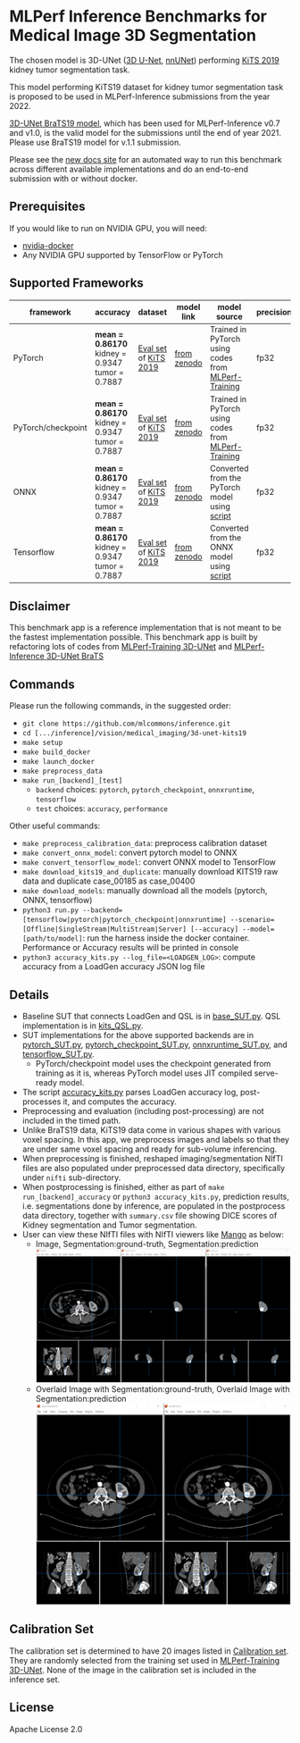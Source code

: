 # MLPerf Inference Benchmarks for Medical Image 3D Segmentation

The chosen model is 3D-UNet ([3D U-Net](https://arxiv.org/abs/1606.06650), [nnUNet](https://github.com/MIC-DKFZ/nnUNet)) performing [KiTS 2019](https://kits19.grand-challenge.org/) kidney tumor segmentation task.

This model performing KiTS19 dataset for kidney tumor segmentation task is proposed to be used in MLPerf-Inference submissions from the year 2022.

[3D-UNet BraTS19 model](https://github.com/mlcommons/inference/tree/master/vision/medical_imaging/3d-unet-brats19), which has been used for MLPerf-Inference v0.7 and v1.0, is the valid model for the submissions until the end of year 2021. Please use BraTS19 model for v.1.1 submission.

Please see the [new docs site](https://docs.mlcommons.org/inference/benchmarks/medical_imaging/3d-unet/) for an automated way to run this benchmark across different available implementations and do an end-to-end submission with or without docker.


## Prerequisites

If you would like to run on NVIDIA GPU, you will need:

- [nvidia-docker](https://github.com/NVIDIA/nvidia-docker)
- Any NVIDIA GPU supported by TensorFlow or PyTorch

## Supported Frameworks

| framework | accuracy | dataset | model link | model source | precision |
| --------- | -------- | ------- | ---------- | ------------ | --------- |
| PyTorch | **mean = 0.86170** kidney = 0.9347 tumor = 0.7887 | [Eval set](meta/inference_cases.json) of [KiTS 2019](https://kits19.grand-challenge.org/) | [from zenodo](https://zenodo.org/record/5597155) | Trained in PyTorch using codes from [MLPerf-Training](https://github.com/mlcommons/training/tree/master/image_segmentation/pytorch) | fp32 |
| PyTorch/checkpoint | **mean = 0.86170** kidney = 0.9347 tumor = 0.7887 | [Eval set](meta/inference_cases.json) of [KiTS 2019](https://kits19.grand-challenge.org/) | [from zenodo](https://zenodo.org/record/5597155) | Trained in PyTorch using codes from [MLPerf-Training](https://github.com/mlcommons/training/tree/master/image_segmentation/pytorch) | fp32 |
| ONNX | **mean = 0.86170** kidney = 0.9347 tumor = 0.7887 | [Eval set](meta/inference_cases.json) of [KiTS 2019](https://kits19.grand-challenge.org/) | [from zenodo](https://zenodo.org/record/5597155) | Converted from the PyTorch model using [script](unet_pytorch_to_onnx.py) | fp32 |
| Tensorflow | **mean = 0.86170** kidney = 0.9347 tumor = 0.7887 | [Eval set](meta/inference_cases.json) of [KiTS 2019](https://kits19.grand-challenge.org/) | [from zenodo](https://zenodo.org/record/5597155) | Converted from the ONNX model using [script](unet_onnx_to_tensorflow.py) | fp32 |

## Disclaimer
This benchmark app is a reference implementation that is not meant to be the fastest implementation possible.
This benchmark app is built by refactoring lots of codes from [MLPerf-Training 3D-UNet](https://github.com/mlcommons/training/blob/master/image_segmentation/pytorch) and [MLPerf-Inference 3D-UNet BraTS](https://github.com/mlcommons/inference/tree/master/vision/medical_imaging/3d-unet)

## Commands

Please run the following commands, in the suggested order:

- `git clone https://github.com/mlcommons/inference.git`
- `cd [.../inference]/vision/medical_imaging/3d-unet-kits19`
- `make setup`
- `make build_docker`
- `make launch_docker`
- `make preprocess_data`
- `make run_[backend]_[test]`
  - `backend` choices: `pytorch`, `pytorch_checkpoint`, `onnxruntime`, `tensorflow`
  - `test` choices: `accuracy`, `performance`

Other useful commands:
- `make preprocess_calibration_data`: preprocess calibration dataset
- `make convert_onnx_model`: convert pytorch model to ONNX
- `make convert_tensorflow_model`: convert ONNX model to TensorFlow
- `make download_kits19_and_duplicate`: manually download KITS19 raw data and duplicate case_00185 as case_00400
- `make download_models`: manually download all the models (pytorch, ONNX, tensorflow)
- `python3 run.py --backend=[tensorflow|pytorch|pytorch_checkpoint|onnxruntime] --scenario=[Offline|SingleStream|MultiStream|Server] [--accuracy] --model=[path/to/model]`: run the harness inside the docker container. Performance or Accuracy results will be printed in console
- `python3 accuracy_kits.py --log_file=<LOADGEN_LOG>`: compute accuracy from a LoadGen accuracy JSON log file

## Details

- Baseline SUT that connects LoadGen and QSL is in [base_SUT.py](base_SUT.py). QSL implementation is in [kits_QSL.py](kits_QSL.py).
- SUT implementations for the above supported backends are in [pytorch_SUT.py](pytorch_SUT.py), [pytorch_checkpoint_SUT.py](pytorch_checkpoint_SUT.py), [onnxruntime_SUT.py](onnxruntime_SUT.py), and [tensorflow_SUT.py](tensorflow_SUT.py).
  - PyTorch/checkpoint model uses the checkpoint generated from training as it is, whereas PyTorch model uses JIT compiled serve-ready model.
- The script [accuracy_kits.py](accuracy_kits.py) parses LoadGen accuracy log, post-processes it, and computes the accuracy.
- Preprocessing and evaluation (including post-processing) are not included in the timed path.
- Unlike BraTS19 data, KiTS19 data come in various shapes with various voxel spacing. In this app, we preprocess images and labels so that they are under same voxel spacing and ready for sub-volume inferencing.
- When preprocessing is finished, reshaped imaging/segmentation NIfTI files are also populated under preprocessed data directory, specifically under `nifti` sub-directory.
- When postprocessing is finished, either as part of `make run_[backend]_accuracy` or `python3 accuracy_kits.py`, prediction results, i.e. segmentations done by inference, are populated in the postprocess data directory, together with `summary.csv` file showing DICE scores of Kidney segmentation and Tumor segmentation.
- User can view these NIfTI files with NIfTI viewers like [Mango](http://ric.uthscsa.edu/mango/) as below:
  - Image, Segmentation:ground-truth, Segmentation:prediction
    ![Image, Segmentation:ground-truth, Segmentation:prediction](pics/img_segm_pred.png)
  - Overlaid Image with Segmentation:ground-truth, Overlaid Image with Segmentation:prediction
    ![Overlaid Image with Segmentation:ground-truth, Overlaid Image with Segmentation:prediction](pics/overlay_segm_pred.png)

## Calibration Set

The calibration set is determined to have 20 images listed in [Calibration set](meta/calibration_cases.json). They are randomly selected from the training set used in [MLPerf-Training 3D-UNet](https://github.com/mlcommons/training/blob/master/image_segmentation/pytorch). None of the image in the calibration set is included in the inference set.

## License

Apache License 2.0
